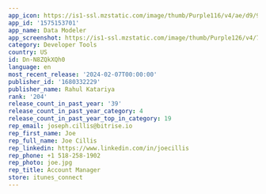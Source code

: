 ```yaml
---
app_icon: https://is1-ssl.mzstatic.com/image/thumb/Purple116/v4/ae/d9/98/aed998dd-c1ec-4e74-82b7-fcc056e29a0c/AppIcon-1x_U007epad-0-85-220-0.png/1024x1024bb.png
app_id: '1575153701'
app_name: Data Modeler
app_screenshot: https://is1-ssl.mzstatic.com/image/thumb/Purple126/v4/79/66/04/7966043c-635f-5eef-4b83-38438f033810/60c13327-ba22-408e-b648-47ea5774dfd3_Simulator_Screen_Shot_-_iPhone_12_Pro_Max_-_2021-07-28_at_09.12.18.png/1284x2778bb.png
category: Developer Tools
country: US
id: Dn-N8ZQkXQh0
language: en
most_recent_release: '2024-02-07T00:00:00'
publisher_id: '1680332229'
publisher_name: Rahul Katariya
rank: '204'
release_count_in_past_year: '39'
release_count_in_past_year_category: 4
release_count_in_past_year_top_in_category: 19
rep_email: joseph.cillis@bitrise.io
rep_first_name: Joe
rep_full_name: Joe Cillis
rep_linkedin: https://www.linkedin.com/in/joecillis
rep_phone: +1 518-258-1902
rep_photo: joe.jpg
rep_title: Account Manager
store: itunes_connect
---
```

